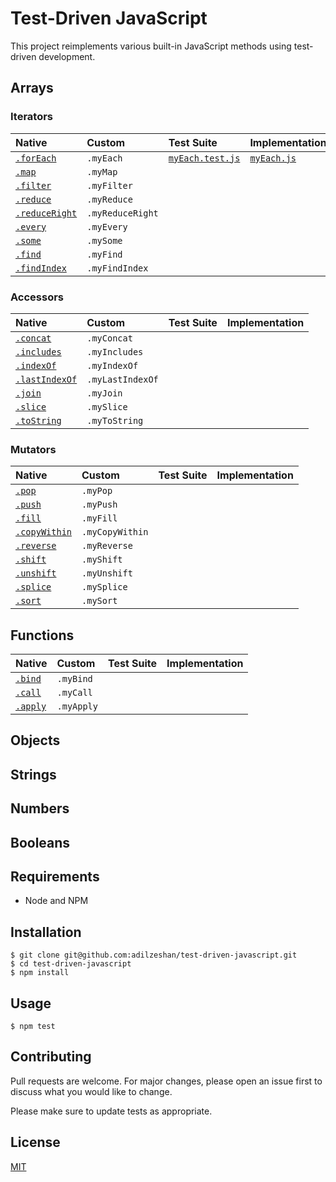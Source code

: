 # Test-Driven JavaScript

This project reimplements various built-in JavaScript methods using test-driven development.

## Arrays
### Iterators

| Native        | Custom         | Test Suite   | Implementation
|:------------- |:---------------|:-------------|:--------------
| [`.forEach`](https://developer.mozilla.org/en-US/docs/Web/JavaScript/Reference/Global_Objects/Array/forEach) | `.myEach`       | [`myEach.test.js`](/test/arrays/iterators/myEach.test.js) | [`myEach.js`](/lib/arrays/iterators/myEach.js) |
| [`.map`](https://developer.mozilla.org/en-US/docs/Web/JavaScript/Reference/Global_Objects/Array/map) | `.myMap`        | | |
| [`.filter`](https://developer.mozilla.org/en-US/docs/Web/JavaScript/Reference/Global_Objects/Array/filter) | `.myFilter`     | | |
| [`.reduce`](https://developer.mozilla.org/en-US/docs/Web/JavaScript/Reference/Global_Objects/Array/reduce) | `.myReduce`     | | |
| [`.reduceRight`](https://developer.mozilla.org/en-US/docs/Web/JavaScript/Reference/Global_Objects/Array/reduceRight) | `.myReduceRight`| | |
| [`.every`](https://developer.mozilla.org/en-US/docs/Web/JavaScript/Reference/Global_Objects/Array/every) | `.myEvery`      | | |
| [`.some`](https://developer.mozilla.org/en-US/docs/Web/JavaScript/Reference/Global_Objects/Array/some) | `.mySome`       | | |
| [`.find`](https://developer.mozilla.org/en-US/docs/Web/JavaScript/Reference/Global_Objects/Array/find) | `.myFind`       | | |
| [`.findIndex`](https://developer.mozilla.org/en-US/docs/Web/JavaScript/Reference/Global_Objects/Array/findIndex) | `.myFindIndex`  | | |

### Accessors

| Native        | Custom         | Test Suite   | Implementation
|:------------- |:---------------|:-------------|:--------------
| [`.concat`](https://developer.mozilla.org/en-US/docs/Web/JavaScript/Reference/Global_Objects/Array/concat) | `.myConcat`     | | |
| [`.includes`](https://developer.mozilla.org/en-US/docs/Web/JavaScript/Reference/Global_Objects/Array/includes) | `.myIncludes`   | | |
| [`.indexOf`](https://developer.mozilla.org/en-US/docs/Web/JavaScript/Reference/Global_Objects/Array/indexOf) | `.myIndexOf`    | | |
| [`.lastIndexOf`](https://developer.mozilla.org/en-US/docs/Web/JavaScript/Reference/Global_Objects/Array/lastIndexOf) | `.myLastIndexOf`| | |
| [`.join`](https://developer.mozilla.org/en-US/docs/Web/JavaScript/Reference/Global_Objects/Array/join) | `.myJoin`       | | |
| [`.slice`](https://developer.mozilla.org/en-US/docs/Web/JavaScript/Reference/Global_Objects/Array/slice) | `.mySlice`      | | |
| [`.toString`](https://developer.mozilla.org/en-US/docs/Web/JavaScript/Reference/Global_Objects/Array/toString) | `.myToString`   | | |

### Mutators

| Native        | Custom         | Test Suite   | Implementation
|:------------- |:---------------|:-------------|:--------------
| [`.pop`](https://developer.mozilla.org/en-US/docs/Web/JavaScript/Reference/Global_Objects/Array/pop) | `.myPop`        | | |
| [`.push`](https://developer.mozilla.org/en-US/docs/Web/JavaScript/Reference/Global_Objects/Array/push) | `.myPush`       | | |
| [`.fill`](https://developer.mozilla.org/en-US/docs/Web/JavaScript/Reference/Global_Objects/Array/fill) | `.myFill`       | | |
| [`.copyWithin`](https://developer.mozilla.org/en-US/docs/Web/JavaScript/Reference/Global_Objects/Array/copyWithin) | `.myCopyWithin` | | |
| [`.reverse`](https://developer.mozilla.org/en-US/docs/Web/JavaScript/Reference/Global_Objects/Array/reverse) | `.myReverse`   | | |
| [`.shift`](https://developer.mozilla.org/en-US/docs/Web/JavaScript/Reference/Global_Objects/Array/shift) | `.myShift`      | | |
| [`.unshift`](https://developer.mozilla.org/en-US/docs/Web/JavaScript/Reference/Global_Objects/Array/unshift) | `.myUnshift`    | | |
| [`.splice`](https://developer.mozilla.org/en-US/docs/Web/JavaScript/Reference/Global_Objects/Array/splice) | `.mySplice`     | | |
| [`.sort`](https://developer.mozilla.org/en-US/docs/Web/JavaScript/Reference/Global_Objects/Array/sort) | `.mySort`       | | |


## Functions

| Native        | Custom         | Test Suite   | Implementation
|:------------- |:---------------|:-------------|:--------------
| [`.bind`](https://developer.mozilla.org/en-US/docs/Web/JavaScript/Reference/Global_Objects/Function/bind) | `.myBind`       | | |
| [`.call`](https://developer.mozilla.org/en-US/docs/Web/JavaScript/Reference/Global_Objects/Function/call) | `.myCall`       | | |
| [`.apply`](https://developer.mozilla.org/en-US/docs/Web/JavaScript/Reference/Global_Objects/Function/apply) | `.myApply`      | | |

## Objects

## Strings

## Numbers

## Booleans

## Requirements
* Node and NPM

## Installation

```
$ git clone git@github.com:adilzeshan/test-driven-javascript.git
$ cd test-driven-javascript
$ npm install
```

## Usage

`$ npm test`

## Contributing
Pull requests are welcome. For major changes, please open an issue first to discuss what you would like to change.

Please make sure to update tests as appropriate.

## License
[MIT](https://choosealicense.com/licenses/mit/)
